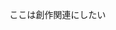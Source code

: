 <!-- memo-id: 019a2d36-8a0b-7602-9d6e-eff021e9b2fc, timestamp: 2025-10-28T23:45:40.363Z, category: "selfmade", template: "{{content}}" -->
ここは創作関連にしたい